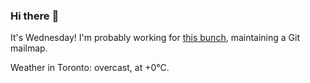 ### Hi there :wave:

It's Wednesday! I'm probably working for [this bunch](https://github.com/kohofinancial), maintaining a Git mailmap.

Weather in Toronto: overcast, at +0°C.
